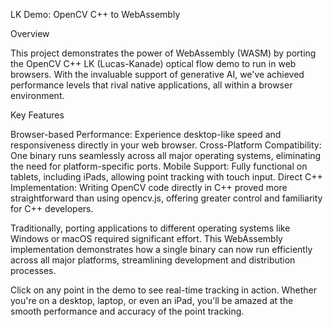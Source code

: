 LK Demo: OpenCV C++ to WebAssembly

Overview

This project demonstrates the power of WebAssembly (WASM) by porting the OpenCV C++ LK (Lucas-Kanade) optical flow demo to run in web browsers. With the invaluable support of generative AI, we've achieved performance levels that rival native applications, all within a browser environment.

Key Features

Browser-based Performance: Experience desktop-like speed and responsiveness directly in your web browser.
Cross-Platform Compatibility: One binary runs seamlessly across all major operating systems, eliminating the need for platform-specific ports.
Mobile Support: Fully functional on tablets, including iPads, allowing point tracking with touch input.
Direct C++ Implementation: Writing OpenCV code directly in C++ proved more straightforward than using opencv.js, offering greater control and familiarity for C++ developers.

Traditionally, porting applications to different operating systems like Windows or macOS required significant effort. This WebAssembly implementation demonstrates how a single binary can now run efficiently across all major platforms, streamlining development and distribution processes.

Click on any point in the demo to see real-time tracking in action. Whether you're on a desktop, laptop, or even an iPad, you'll be amazed at the smooth performance and accuracy of the point tracking.
